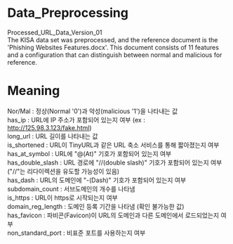 # Data_Preprocessing

Processed_URL_Data_Version_01   
The KISA data set was preprocessed, and the reference document is the 'Phishing Websites Features.docx'. This document consists of 11 features and a configuration that can distinguish between normal and malicious for reference.


# Meaning
Nor/Mal : 정상(Normal '0')과 악성(malicious '1')을 나타내는 값   
has_ip : URL에 IP 주소가 포함되어 있는지 여부 (ex : http://125.98.3.123/fake.html)   
long_url : URL 길이를 나타내는 값   
is_shortened : URL이 TinyURL과 같은 URL 축소 서비스를 통해 짧아졌는지 여부   
has_at_symbol : URL에 "@(At)" 기호가 포함되어 있는지 여부   
has_double_slash : URL 경로에 "//(double slash)" 기호가 포함되어 있는지 여부 ("//"는 리다이렉션을 유도할 가능성이 있음)   
has_dash : URL의 도메인에 "-(Dash)" 기호가 포함되어 있는지 여부   
subdomain_count : 서브도메인의 개수를 나타냄   
is_https : URL이 https로 시작되는지 여부   
domain_reg_length : 도메인 등록 기간을 나타냄 (확인 불가능한 값)   
has_favicon : 파비콘(Favicon)이 URL의 도메인과 다른 도메인에서 로드되었는지 여부   
non_standard_port : 비표준 포트를 사용하는지 여부   
